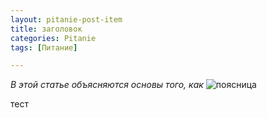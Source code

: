 ```yaml
---
layout: pitanie-post-item
title: заголовок
categories: Pitanie
tags: [Питание]

---
```

*В этой статье объясняются основы того, как*
![поясница](/images/.jpg)

тест
